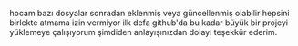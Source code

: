 hocam bazı dosyalar sonradan eklenmiş veya güncellenmiş olabilir hepsini birlekte atmama izin vermiyor ilk defa github'da bu kadar büyük bir projeyi yüklemeye çalışıyorum şimdiden anlayışınızdan dolayı teşekkür ederim.
